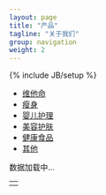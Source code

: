 ```yaml
---
layout: page
title: "产品"
tagline: "关于我们"
group: navigation
weight: 2
---
```

{% include JB/setup %}

<div class="navbar">
  <div class="navbar-inner">
    <div class="container">
      <ul class="nav">
	      <li class="active" category="vitamins"><a href="#">维他命</a></li>
		    <li category="weight loss"><a href="#">瘦身</a></li>
		    <li category="baby care"><a href="#">婴儿护理</a></li>
		    <li category="skin care"><a href="#">美容护肤</a></li>
		    <li category="healthy food"><a href="#">健康食品</a></li>
		    <li category="others"><a href="#">其他</a></li>
      </ul>
    </div>
  </div>
</div>

<div id="loading-message" class="alert"><span>数据加载中...</span></div>
<div>
	<table id="products"><tr><td/></tr></table>
	<div id="pager"/>
</div>